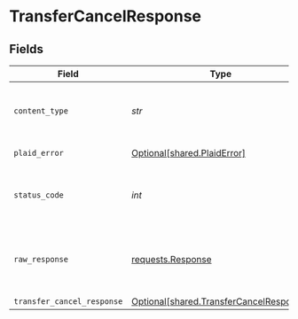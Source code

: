 # TransferCancelResponse


## Fields

| Field                                                                                    | Type                                                                                     | Required                                                                                 | Description                                                                              |
| ---------------------------------------------------------------------------------------- | ---------------------------------------------------------------------------------------- | ---------------------------------------------------------------------------------------- | ---------------------------------------------------------------------------------------- |
| `content_type`                                                                           | *str*                                                                                    | :heavy_check_mark:                                                                       | HTTP response content type for this operation                                            |
| `plaid_error`                                                                            | [Optional[shared.PlaidError]](../../models/shared/plaiderror.md)                         | :heavy_minus_sign:                                                                       | Error response                                                                           |
| `status_code`                                                                            | *int*                                                                                    | :heavy_check_mark:                                                                       | HTTP response status code for this operation                                             |
| `raw_response`                                                                           | [requests.Response](https://requests.readthedocs.io/en/latest/api/#requests.Response)    | :heavy_minus_sign:                                                                       | Raw HTTP response; suitable for custom response parsing                                  |
| `transfer_cancel_response`                                                               | [Optional[shared.TransferCancelResponse]](../../models/shared/transfercancelresponse.md) | :heavy_minus_sign:                                                                       | OK                                                                                       |